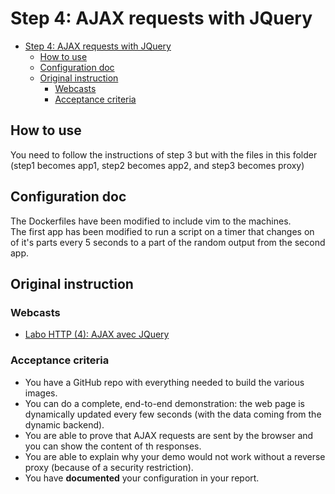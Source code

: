 # Step 4: AJAX requests with JQuery

- [Step 4: AJAX requests with JQuery](#step-4-ajax-requests-with-jquery)
  - [How to use](#how-to-use)
  - [Configuration doc](#configuration-doc)
  - [Original instruction](#original-instruction)
    - [Webcasts](#webcasts)
    - [Acceptance criteria](#acceptance-criteria)

## How to use

You need to follow the instructions of step 3 but with the files in this folder (step1 becomes app1, step2 becomes app2, and step3 becomes proxy)

## Configuration doc

The Dockerfiles have been modified to include vim to the machines.  
The first app has been modified to run a script on a timer that changes on of it's parts every 5 seconds to a part of the random output from the second app.

## Original instruction

### Webcasts

- [Labo HTTP (4): AJAX avec JQuery](https://www.youtube.com/watch?v=fgpNEbgdm5k)

### Acceptance criteria

- You have a GitHub repo with everything needed to build the various images.
- You can do a complete, end-to-end demonstration: the web page is dynamically updated every few seconds (with the data coming from the dynamic backend).
- You are able to prove that AJAX requests are sent by the browser and you can show the content of th responses.
- You are able to explain why your demo would not work without a reverse proxy (because of a security restriction).
- You have **documented** your configuration in your report.
